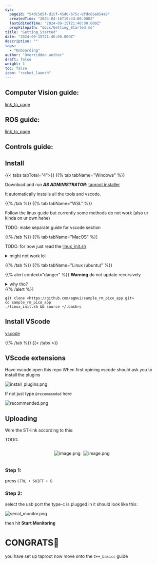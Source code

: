 ```yaml
---
sys:
  pageId: "54dc585f-d15f-45d0-b75c-8fdc66a854a8"
  createdTime: "2024-04-16T19:43:00.000Z"
  lastEditedTime: "2024-09-15T21:40:00.000Z"
  propFilepath: "docs/Getting_Started.md"
title: "Getting_Started"
date: "2024-09-15T21:40:00.000Z"
description: ""
tags:
  - "Onboarding"
author: "Overridden author"
draft: false
weight: 1
toc: false
icon: "rocket_launch"
---
```


## Computer Vision guide:

[link_to_page](86d45bc0-388b-4d26-8848-44f255f73d0e)

## ROS guide:

[link_to_page](3c76c1de-ec8f-46d6-8b0a-294005edc2d5)

## Controls guide:

## Install

{{< tabs tabTotal="4">}}
{{% tab tabName="Windows" %}}

Download and run _**AS ADMINISTRATOR**_: [taproot installer](https://github.com/Thornbots/TeachingFreshies/releases/tag/1.0)

It automatically installs all the tools and vscode.

{{% /tab %}}
{{% tab tabName="WSL" %}}

Follow the linux guide but currently some methods do not work (also ur kinda on ur own hehe)

TODO: make separate guide for vscode section

{{% /tab %}}
{{% tab tabName="MacOS" %}}

TODO: for now just read the [linux_init.sh](https://github.com/agmui/sample_rm_pico_app/blob/main/linux_init.sh)

<details>
<summary>might not work lol</summary>

`brew install libusb pkg-config`

Next install: [vscode](https://code.visualstudio.com/Download)

</details>

{{% /tab %}}
{{% tab tabName="Linux (ubuntu)" %}}

{{% alert context="danger" %}}
**Warning** do not update recursively
<details>
<summary>why tho?</summary>
There are some submodules that may go on for a while (like tinyusb) and I highly
recommend you don't need to get them.
If you want to see what submodules I update just look in `linux_init.sh`
</details>
{{% /alert %}}

```shell
git clone <https://github.com/agmui/sample_rm_pico_app.git>
cd sample_rm_pico_app
./linux_init.sh && source ~/.bashrc
```

## Install VScode

[vscode](https://code.visualstudio.com/Download)

{{% /tab %}}
{{< /tabs >}}

## VScode extensions

Have vscode open this repo
When first opining vscode should ask you to install the plugins

![install_plugins.png](https://prod-files-secure.s3.us-west-2.amazonaws.com/d518164a-d88e-44d1-a4ee-3adb3bd8bce0/89bd30f0-1825-4e77-867b-0a41ce370880/install_plugins.png?X-Amz-Algorithm=AWS4-HMAC-SHA256&X-Amz-Content-Sha256=UNSIGNED-PAYLOAD&X-Amz-Credential=ASIAZI2LB4667SCPS7KO%2F20250327%2Fus-west-2%2Fs3%2Faws4_request&X-Amz-Date=20250327T160953Z&X-Amz-Expires=3600&X-Amz-Security-Token=IQoJb3JpZ2luX2VjEOD%2F%2F%2F%2F%2F%2F%2F%2F%2F%2FwEaCXVzLXdlc3QtMiJGMEQCIA4UrFaWnKl5XqzIPvsEUTDcUhwM%2FkGve%2BS%2FS%2BW%2BQLaEAiBkIRGEsT75zc%2F6gtaWMJe63Aa4LkTOaWhqFhZG2cbl%2Byr%2FAwhJEAAaDDYzNzQyMzE4MzgwNSIMEWhoi86aoZDFXiccKtwDMH8IQ7Syv%2BLsDIIA8UXBDYwY4h7adbbi%2BbsxgAGvZ071a9YNlaZ7eWXypDDfTcpMoPSQnXWIRKGAVmZa1GdOv7FntTmDmD9qEDJFv%2B%2Fx5rZdavF%2BhRgfWae1cRUFVesc9yWcWeu0sVe4blTjg9IeJys0EElvCqMkoOBj5JzzPgNccbVR7a5fY6PA2bfdVzib9yEFtrS5l7lo2S2Ceg9B6UJnosYyErqiCIldaD5xcQECqqhBJh7mqqAvBTebUXGvnx6tRKV9eht4SRLmMrvyEIY34yXVYemM%2BYxUSL0zqrF7T8cfogfz4J5JWvFTqMggIc5W0vsLmdKdJYmGoPKSRN3Fgi05pCuluLuTFn%2B3r3wi3zIDCR3xve7iR4M69j8E0it3ep150g6wto5YNhgQVYeLm8mNrEu1UkuFHVEu8R2rSJ0VqylYObkrt1W2yJi3WT8OjQFUaqZlXNhUBL%2B92HyhACMAs%2Fmv5ynGYhPvsHyVA21QIXI8ssgsBRtzgAqMkj4p76ObWWYjzNiwkLqa6ExOEzDD5D7STex7GWiAN2BaqbgqWp2sVp8qADvCV0%2F6YtvRajHM6JCqpHOSqbSo8rSOWeeRh9dQzDtzkJDUL7UNn%2BjWVUi%2Bv2hnMrowvuqVvwY6pgH7Hnty0E%2F5cv%2BuuXI%2FPvGWK%2BwTlKZN%2BA2saFiYfMt6xBTFzk3%2FODJdDDpGjGO7QMqMoKNSB0HDG5HJsGi2WuR5lqDTPn%2BlmhfHdffhtLMobSiPS7fGCwVwo65vcxLT8bHFdr1PmKwiwDAWkxpYTaiu7zftheJGoB%2F9s8eFJ%2B1VTQcOybY8Mqb5pA9JqhsFGClLXWMP7sOVsEHI3JR08%2FZ0%2FALwAb8r&X-Amz-Signature=504def2c7b162732f94c40057a55f1c6ab21a00b62c2b97b35142a8c76b7990a&X-Amz-SignedHeaders=host&x-id=GetObject)

If not just type `@recommended` here  

![recommended.png](https://prod-files-secure.s3.us-west-2.amazonaws.com/d518164a-d88e-44d1-a4ee-3adb3bd8bce0/61e661e9-5d85-4dfc-be0d-8d2097a5e793/recommended.png?X-Amz-Algorithm=AWS4-HMAC-SHA256&X-Amz-Content-Sha256=UNSIGNED-PAYLOAD&X-Amz-Credential=ASIAZI2LB4667SCPS7KO%2F20250327%2Fus-west-2%2Fs3%2Faws4_request&X-Amz-Date=20250327T160953Z&X-Amz-Expires=3600&X-Amz-Security-Token=IQoJb3JpZ2luX2VjEOD%2F%2F%2F%2F%2F%2F%2F%2F%2F%2FwEaCXVzLXdlc3QtMiJGMEQCIA4UrFaWnKl5XqzIPvsEUTDcUhwM%2FkGve%2BS%2FS%2BW%2BQLaEAiBkIRGEsT75zc%2F6gtaWMJe63Aa4LkTOaWhqFhZG2cbl%2Byr%2FAwhJEAAaDDYzNzQyMzE4MzgwNSIMEWhoi86aoZDFXiccKtwDMH8IQ7Syv%2BLsDIIA8UXBDYwY4h7adbbi%2BbsxgAGvZ071a9YNlaZ7eWXypDDfTcpMoPSQnXWIRKGAVmZa1GdOv7FntTmDmD9qEDJFv%2B%2Fx5rZdavF%2BhRgfWae1cRUFVesc9yWcWeu0sVe4blTjg9IeJys0EElvCqMkoOBj5JzzPgNccbVR7a5fY6PA2bfdVzib9yEFtrS5l7lo2S2Ceg9B6UJnosYyErqiCIldaD5xcQECqqhBJh7mqqAvBTebUXGvnx6tRKV9eht4SRLmMrvyEIY34yXVYemM%2BYxUSL0zqrF7T8cfogfz4J5JWvFTqMggIc5W0vsLmdKdJYmGoPKSRN3Fgi05pCuluLuTFn%2B3r3wi3zIDCR3xve7iR4M69j8E0it3ep150g6wto5YNhgQVYeLm8mNrEu1UkuFHVEu8R2rSJ0VqylYObkrt1W2yJi3WT8OjQFUaqZlXNhUBL%2B92HyhACMAs%2Fmv5ynGYhPvsHyVA21QIXI8ssgsBRtzgAqMkj4p76ObWWYjzNiwkLqa6ExOEzDD5D7STex7GWiAN2BaqbgqWp2sVp8qADvCV0%2F6YtvRajHM6JCqpHOSqbSo8rSOWeeRh9dQzDtzkJDUL7UNn%2BjWVUi%2Bv2hnMrowvuqVvwY6pgH7Hnty0E%2F5cv%2BuuXI%2FPvGWK%2BwTlKZN%2BA2saFiYfMt6xBTFzk3%2FODJdDDpGjGO7QMqMoKNSB0HDG5HJsGi2WuR5lqDTPn%2BlmhfHdffhtLMobSiPS7fGCwVwo65vcxLT8bHFdr1PmKwiwDAWkxpYTaiu7zftheJGoB%2F9s8eFJ%2B1VTQcOybY8Mqb5pA9JqhsFGClLXWMP7sOVsEHI3JR08%2FZ0%2FALwAb8r&X-Amz-Signature=b37dc71b597bc657a0a82e802687cb104d144f7e96dc902a7fc33aa715162c16&X-Amz-SignedHeaders=host&x-id=GetObject)

## Uploading

Wire the ST-link according to this:

TODO:

<div style="display: flex;flex-direction: row; column-gap:10px; max-width: 630px;justify-content: center;">
<div>

![image.png](https://prod-files-secure.s3.us-west-2.amazonaws.com/d518164a-d88e-44d1-a4ee-3adb3bd8bce0/210ecb78-1116-4d7b-b9b7-2292f66fa2c2/image.png?X-Amz-Algorithm=AWS4-HMAC-SHA256&X-Amz-Content-Sha256=UNSIGNED-PAYLOAD&X-Amz-Credential=ASIAZI2LB466R3M7Y32B%2F20250327%2Fus-west-2%2Fs3%2Faws4_request&X-Amz-Date=20250327T161002Z&X-Amz-Expires=3600&X-Amz-Security-Token=IQoJb3JpZ2luX2VjEOD%2F%2F%2F%2F%2F%2F%2F%2F%2F%2FwEaCXVzLXdlc3QtMiJIMEYCIQD%2BovxXVur%2BdbQzJbeQOXzlb2LKxrXD7qPP0tfIb0DjkwIhAJmy9OxjrRQ0RetRIysUdK1IACDpkQXeRUAtEb63t3qTKv8DCEkQABoMNjM3NDIzMTgzODA1IgzOmH5s5iPy%2BWesuAwq3APSOiSdmhlOGN%2Fdc8hS0GbHVfr6L3rvhcsI0%2FZ6zpgXdcgrtrIXPBC0QR5UckQUHrboBr%2BV%2B94Hdsk%2FJU7yDapmzohIuFxWk0KtMm99EZix06Uu4c%2Bw3jwoWOte9aRpRJwegvRrUW9U9266Sg8jo2WLUoVtN7UhQ5%2BAA0F1h%2Fp6%2BcW632X9BTX17QQeJfmgdTGM95KKnuJlPC8vzQQR%2Bdgv%2BHl3SXiW%2B4iahCI8dssSdGannr9eCc85BE3qJd01Q9v1dYYF8met%2Fp5MIqIgo72tbTIYPcuwMu7%2BWJAcRz0vV37kl64iQvhLcvz%2F6x5wlx%2BoiZQsDI%2BqFmoUrj%2FcRhPCnCS7hwkm%2BYDxKVAIEFBmjvraoLqsV4um4hH41PrBOCfwP88Er35UsFgmwrJ7PXrLYIhQ6BgvEZ9QwlMe%2BWOtQHg8WTYBXRBrA8NEzvfOPKDoTMdeG5crVfBsIRLo10%2FlLojS6zpu4GF4HehLt%2FCtPh1c%2Fs0DAmYkrLSOq4b7EsRtdn6HWHpURMwBn2kI2VcyqmfRPavskBVZafGZ0bESzlAuCg%2Bho3uI9UlAq%2FqVIr%2BfqiwMcU%2Fwro%2BfaAJwcrq6awWReoUxtR7QOsAtYbV2PMGr3Vm8e2OXvhKffTDA6pW%2FBjqkAYKS3W81pggIsBsUEvuR8eD8xWrDYV%2FwJzlN9a1UYudI9FUmRwneSGJng6NjadDCeKg5NQDcPIcgXLLMnFVTv6GJhWfEH0P2gqYG86X4VB76vNxciiY%2FKcocOO%2BkkaGaB5CqM%2FlC8tM4lWmegxVweydEt3PIFQkx9sOtwpAHvLsjQANCdgTTdPDkYuIht9DhNkM29hWxl%2FpcLVseIIZrpQfGwQFS&X-Amz-Signature=3a1bd1a25b1c99ae9fac6879e42a3d6f934d5fd46e1110c85ab386b8a8bbccfd&X-Amz-SignedHeaders=host&x-id=GetObject)

</div>
<div>

![image.png](https://prod-files-secure.s3.us-west-2.amazonaws.com/d518164a-d88e-44d1-a4ee-3adb3bd8bce0/33a0fd0f-8ca6-4a86-8e09-26e95ded1fff/image.png?X-Amz-Algorithm=AWS4-HMAC-SHA256&X-Amz-Content-Sha256=UNSIGNED-PAYLOAD&X-Amz-Credential=ASIAZI2LB4665C2WOIFA%2F20250327%2Fus-west-2%2Fs3%2Faws4_request&X-Amz-Date=20250327T161004Z&X-Amz-Expires=3600&X-Amz-Security-Token=IQoJb3JpZ2luX2VjEOD%2F%2F%2F%2F%2F%2F%2F%2F%2F%2FwEaCXVzLXdlc3QtMiJIMEYCIQCc%2Btcz9aHRJznr3Vhx2WXk2U6rXG8YpgXhQhVGkGTwLQIhANs3qqy3G77Y%2B7DoeUbXLgRPZDzs%2BPCr%2Fk%2FTkZJGbdBPKv8DCEkQABoMNjM3NDIzMTgzODA1IgwTvTp0ORIm5KbQP80q3AMNDDu%2BaSpStOgFMKIO4tGl6aMIKy%2Bk9q0YrYnouaWYyiwjzJ77TPvvX5EzOhL3KTPavTae8hBMj5zgMYVKkOcXvbotK%2B64AwD3VXxzrrliS59MIwMPSHO15Sue8hW2pMp6Go5nk2cG%2BoH388JMWZ%2F4R0P2VCFVaEIZpvbWRfDoSP%2FFOivPCpmXa23fpWuBw%2FGi4j1DeDAjFpbRLRtLRI2%2BEA9LZdigqU3GlipZIHItknBnHfQDXMxmdEN3FQ4v0ZR5TxU6ksGvu2gRxJ0UuCm5keAq6LSpgdOlHSJ5T0GdDlq3AcB34bGkH3NWMTB%2F5D5VQNtrcJmdbCwkV14auDBbgHI17VlSg2K862axuoIvSoUE6iQpKnUFAriLx%2Fp2h%2F%2FaJ4OQqzCMSbZI4VVcjn8ER4qjYjY1h5mng8ru5Lgq7Ya2WYxuriZP4X6TnWUYEUGz4UfL4OMA4xmppPFBax1CEzzPS6n49H66qQhFUOPZlEpasSJeed%2By7Tj7gOr%2BwGir2O1LslA9ciC0NIM34aUdMlQVHf5S04cgOBFKy77cosgn93mPdUxiLczf2ACIel0LmSdJZwZA9gm%2F%2BI8j9p%2BDVRaiGwEHiyh1%2B92jLtpbkn1GZpxoB3TxCNZoRDCc65W%2FBjqkAeqMjmNDhPgQMK0yVsC2hyYioSpZHziVmfPg5Bj3juJAb7PjZoN7xqlepWmkio8YzXptLk%2FBJHUssfSTUVsk5nu%2BGTr4rf93FNqrcRCZoEns93a%2FOf3hhcz3vql8%2F1VLbJx6L5Dn%2B8vDdC6H2WI1oZ%2FlrKSn9ZpxCpF3kVzunFjIYYP8Rq3ZxnmGHe7KSgXwewse3NlEmvDSriWqs%2BrsXZoGniuR&X-Amz-Signature=8b357bf9160c5037da09853fdf582d3a1aa41bae512db8d8bd376b57dbbf3108&X-Amz-SignedHeaders=host&x-id=GetObject)

</div>
</div>

### Step 1:

press `CTRL + SHIFT + B`

### Step 2:

select the usb port the type-c is plugged in it should look like this:

![serial_monitor.png](https://prod-files-secure.s3.us-west-2.amazonaws.com/d518164a-d88e-44d1-a4ee-3adb3bd8bce0/f03f4774-05d4-4393-b6a0-d5efb6d315ab/serial_monitor.png?X-Amz-Algorithm=AWS4-HMAC-SHA256&X-Amz-Content-Sha256=UNSIGNED-PAYLOAD&X-Amz-Credential=ASIAZI2LB4667SCPS7KO%2F20250327%2Fus-west-2%2Fs3%2Faws4_request&X-Amz-Date=20250327T160953Z&X-Amz-Expires=3600&X-Amz-Security-Token=IQoJb3JpZ2luX2VjEOD%2F%2F%2F%2F%2F%2F%2F%2F%2F%2FwEaCXVzLXdlc3QtMiJGMEQCIA4UrFaWnKl5XqzIPvsEUTDcUhwM%2FkGve%2BS%2FS%2BW%2BQLaEAiBkIRGEsT75zc%2F6gtaWMJe63Aa4LkTOaWhqFhZG2cbl%2Byr%2FAwhJEAAaDDYzNzQyMzE4MzgwNSIMEWhoi86aoZDFXiccKtwDMH8IQ7Syv%2BLsDIIA8UXBDYwY4h7adbbi%2BbsxgAGvZ071a9YNlaZ7eWXypDDfTcpMoPSQnXWIRKGAVmZa1GdOv7FntTmDmD9qEDJFv%2B%2Fx5rZdavF%2BhRgfWae1cRUFVesc9yWcWeu0sVe4blTjg9IeJys0EElvCqMkoOBj5JzzPgNccbVR7a5fY6PA2bfdVzib9yEFtrS5l7lo2S2Ceg9B6UJnosYyErqiCIldaD5xcQECqqhBJh7mqqAvBTebUXGvnx6tRKV9eht4SRLmMrvyEIY34yXVYemM%2BYxUSL0zqrF7T8cfogfz4J5JWvFTqMggIc5W0vsLmdKdJYmGoPKSRN3Fgi05pCuluLuTFn%2B3r3wi3zIDCR3xve7iR4M69j8E0it3ep150g6wto5YNhgQVYeLm8mNrEu1UkuFHVEu8R2rSJ0VqylYObkrt1W2yJi3WT8OjQFUaqZlXNhUBL%2B92HyhACMAs%2Fmv5ynGYhPvsHyVA21QIXI8ssgsBRtzgAqMkj4p76ObWWYjzNiwkLqa6ExOEzDD5D7STex7GWiAN2BaqbgqWp2sVp8qADvCV0%2F6YtvRajHM6JCqpHOSqbSo8rSOWeeRh9dQzDtzkJDUL7UNn%2BjWVUi%2Bv2hnMrowvuqVvwY6pgH7Hnty0E%2F5cv%2BuuXI%2FPvGWK%2BwTlKZN%2BA2saFiYfMt6xBTFzk3%2FODJdDDpGjGO7QMqMoKNSB0HDG5HJsGi2WuR5lqDTPn%2BlmhfHdffhtLMobSiPS7fGCwVwo65vcxLT8bHFdr1PmKwiwDAWkxpYTaiu7zftheJGoB%2F9s8eFJ%2B1VTQcOybY8Mqb5pA9JqhsFGClLXWMP7sOVsEHI3JR08%2FZ0%2FALwAb8r&X-Amz-Signature=8949af7287e821acf89d77ab5e1fac1b04f3423c63fc6ded44e1e15db11435b4&X-Amz-SignedHeaders=host&x-id=GetObject)

then hit **Start Monitoring**

# CONGRATS🎉

you have set up taproot now move onto the `C++_basics` guide
